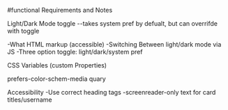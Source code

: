 #functional Requirements and Notes

Light/Dark Mode toggle --takes system pref by defualt, but can overrifde with toggle

-What HTML markup (accessible)
-Switching Between light/dark mode via JS
-Three option toggle: light/dark/system pref

CSS Variables (custom Properties)

prefers-color-schem-media quary

Accessibility 
-Use correct heading tags 
-screenreader-only text for card titles/username
